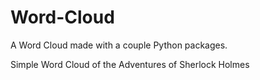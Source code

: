 # Word-Cloud
A Word Cloud made with a couple Python packages.  


Simple Word Cloud of the Adventures of Sherlock Holmes
